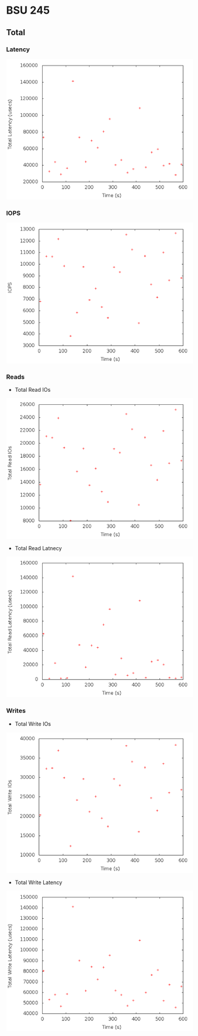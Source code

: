 
# BSU 245

## Total

### Latency

![total_latency](pblio_total_latency.png)

### IOPS

![total_iops](pblio_iops.png)

### Reads

* Total Read IOs

![total_read_ios](pblio_total_read_ios.png)

* Total Read Latnecy

![total_read_latency](pblio_total_read_latency.png)

### Writes

* Total Write IOs

![total_write_ios](pblio_total_write_ios.png)

* Total Write Latency

![total_write_latency](pblio_total_write_latency.png)


